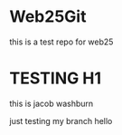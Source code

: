 # Web25Git

this is a test repo for web25

# TESTING H1

this is jacob washburn

just testing my branch
hello
